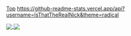 [Top](https://github-readme-stats.vercel.app/api/top-langs/?username=IsThatTheRealNick&theme=radical)
https://github-readme-stats.vercel.app/api?username=IsThatTheRealNick&theme=radical


<a href="https://github.com/anuraghazra/github-readme-stats">
  <img align="center" src="https://github-readme-stats.vercel.app/api/pin/?username=anuraghazra&repo=github-readme-stats" />
</a>
<a href="https://github.com/anuraghazra/convoychat">
  <img align="center" src="https://github-readme-stats.vercel.app/api/pin/?username=anuraghazra&repo=convoychat" />
</a>
